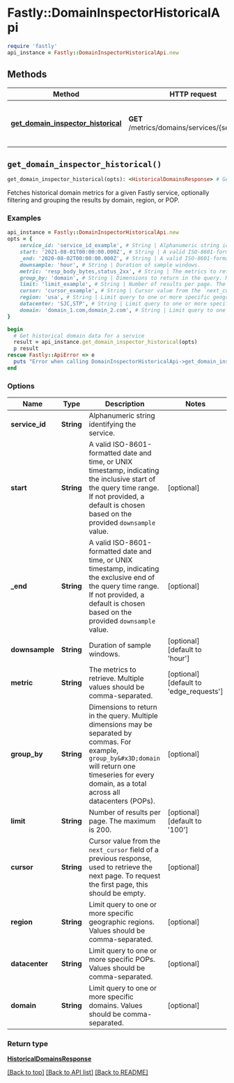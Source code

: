 # Fastly::DomainInspectorHistoricalApi


```ruby
require 'fastly'
api_instance = Fastly::DomainInspectorHistoricalApi.new
```

## Methods

| Method | HTTP request | Description |
| ------ | ------------ | ----------- |
| [**get_domain_inspector_historical**](DomainInspectorHistoricalApi.md#get_domain_inspector_historical) | **GET** /metrics/domains/services/{service_id} | Get historical domain data for a service |


## `get_domain_inspector_historical()`

```ruby
get_domain_inspector_historical(opts): <HistoricalDomainsResponse> # Get historical domain data for a service
```

Fetches historical domain metrics for a given Fastly service, optionally filtering and grouping the results by domain, region, or POP. 

### Examples

```ruby
api_instance = Fastly::DomainInspectorHistoricalApi.new
opts = {
    service_id: 'service_id_example', # String | Alphanumeric string identifying the service.
    start: '2021-08-01T00:00:00.000Z', # String | A valid ISO-8601-formatted date and time, or UNIX timestamp, indicating the inclusive start of the query time range. If not provided, a default is chosen based on the provided `downsample` value.
    _end: '2020-08-02T00:00:00.000Z', # String | A valid ISO-8601-formatted date and time, or UNIX timestamp, indicating the exclusive end of the query time range. If not provided, a default is chosen based on the provided `downsample` value.
    downsample: 'hour', # String | Duration of sample windows.
    metric: 'resp_body_bytes,status_2xx', # String | The metrics to retrieve. Multiple values should be comma-separated.
    group_by: 'domain', # String | Dimensions to return in the query. Multiple dimensions may be separated by commas. For example, `group_by=domain` will return one timeseries for every domain, as a total across all datacenters (POPs). 
    limit: 'limit_example', # String | Number of results per page. The maximum is 200.
    cursor: 'cursor_example', # String | Cursor value from the `next_cursor` field of a previous response, used to retrieve the next page. To request the first page, this should be empty.
    region: 'usa', # String | Limit query to one or more specific geographic regions. Values should be comma-separated. 
    datacenter: 'SJC,STP', # String | Limit query to one or more specific POPs. Values should be comma-separated.
    domain: 'domain_1.com,domain_2.com', # String | Limit query to one or more specific domains. Values should be comma-separated.
}

begin
  # Get historical domain data for a service
  result = api_instance.get_domain_inspector_historical(opts)
  p result
rescue Fastly::ApiError => e
  puts "Error when calling DomainInspectorHistoricalApi->get_domain_inspector_historical: #{e}"
end
```

### Options

| Name | Type | Description | Notes |
| ---- | ---- | ----------- | ----- |
| **service_id** | **String** | Alphanumeric string identifying the service. |  |
| **start** | **String** | A valid ISO-8601-formatted date and time, or UNIX timestamp, indicating the inclusive start of the query time range. If not provided, a default is chosen based on the provided `downsample` value. | [optional] |
| **_end** | **String** | A valid ISO-8601-formatted date and time, or UNIX timestamp, indicating the exclusive end of the query time range. If not provided, a default is chosen based on the provided `downsample` value. | [optional] |
| **downsample** | **String** | Duration of sample windows. | [optional][default to &#39;hour&#39;] |
| **metric** | **String** | The metrics to retrieve. Multiple values should be comma-separated. | [optional][default to &#39;edge_requests&#39;] |
| **group_by** | **String** | Dimensions to return in the query. Multiple dimensions may be separated by commas. For example, `group_by&#x3D;domain` will return one timeseries for every domain, as a total across all datacenters (POPs).  | [optional] |
| **limit** | **String** | Number of results per page. The maximum is 200. | [optional][default to &#39;100&#39;] |
| **cursor** | **String** | Cursor value from the `next_cursor` field of a previous response, used to retrieve the next page. To request the first page, this should be empty. | [optional] |
| **region** | **String** | Limit query to one or more specific geographic regions. Values should be comma-separated.  | [optional] |
| **datacenter** | **String** | Limit query to one or more specific POPs. Values should be comma-separated. | [optional] |
| **domain** | **String** | Limit query to one or more specific domains. Values should be comma-separated. | [optional] |

### Return type

[**HistoricalDomainsResponse**](HistoricalDomainsResponse.md)

[[Back to top]](#) [[Back to API list]](../../README.md#endpoints)
[[Back to README]](../../README.md)
